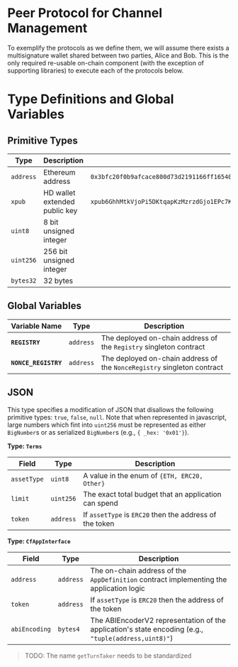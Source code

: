 # Peer Protocol for Channel Management

To exemplify the protocols as we define them, we will assume there exists a multisignature wallet shared between two parties, Alice and Bob. This is the only required re-usable on-chain component (with the exception of supporting libraries) to execute each of the protocols below.

# Type Definitions and Global Variables

## Primitive Types

|   Type    |          Description          |                                                      Sample                                                       |
| --------- | ----------------------------- | ----------------------------------------------------------------------------------------------------------------- |
| `address` | Ethereum address              | `0x3bfc20f0b9afcace800d73d2191166ff16540258`                                                                      |
| `xpub`    | HD wallet extended public key | `xpub6GhhMtkVjoPi5DKtqapKzMzrzdGjo1EPc7Ka6KdeoXYdCrTBH1Hu1wKysm8boWSy8VeTKVJi6gQJ2qJ4YG2ZhvFDcUUgMJrFCJWN1PGtBry` |
| `uint8`   | 8 bit unsigned integer        |                                                                                                                   |
| `uint256` | 256 bit unsigned integer      |                                                                                                                   |
| `bytes32` | 32 bytes                      |                                                                                                                   |

## Global Variables

|    Variable Name     |   Type    |                               Description                               |
| -------------------- | --------- | ----------------------------------------------------------------------- |
| **`REGISTRY`**       | `address` | The deployed on-chain address of the `Registry` singleton contract      |
| **`NONCE_REGISTRY`** | `address` | The deployed on-chain address of the `NonceRegistry` singleton contract |

## JSON

This type specifies a modification of JSON that disallows the following primitive types: `true`, `false`, `null`. Note that when represented in javascript, large numbers which fint into `uint256` must be represented as either `BigNumber`s or as serialized `BigNumber`s (e.g., `{ _hex: '0x01'}`).

**Type: `Terms`**

|    Field    |   Type    |                       Description                       |
| ----------- | --------- | ------------------------------------------------------- |
| `assetType` | `uint8`   | A value in the enum of `{ETH, ERC20, Other}`            |
| `limit`     | `uint256` | The exact total budget that an application can spend    |
| `token`     | `address` | If `assetType` is `ERC20` then the address of the token |

**Type: `CfAppInterface`**

|     Field     |   Type    |                                             Description                                              |
| ------------- | --------- | ---------------------------------------------------------------------------------------------------- |
| `address`     | `address` | The on-chain address of the `AppDefinition` contract implementing the application logic              |
| `token`       | `address` | If `assetType` is `ERC20` then the address of the token                                              |
| `abiEncoding` | `bytes4`  | The ABIEncoderV2 representation of the application's state encoding (e.g., `"tuple(address,uint8)"`) |

> TODO: The name `getTurnTaker` needs to be standardized
